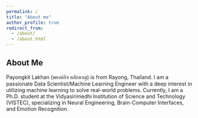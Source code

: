 ```yaml
---
permalink: /
title: "About me"
author_profile: true
redirect_from: 
  - /about/
  - /about.html
---
```

## About Me

Payongkit Lakhan (พยงค์กิจ หลักหาญ) is from Rayong, Thailand. I am a passionate Data Scientist/Machine Learning Engineer with a deep interest in utilizing machine learning to solve real-world problems. Currently, I am a Ph.D. student at the Vidyasirimedhi Institution of Science and Technology (VISTEC), specializing in Neural Engineering, Brain-Computer Interfaces, and Emotion Recognition.
